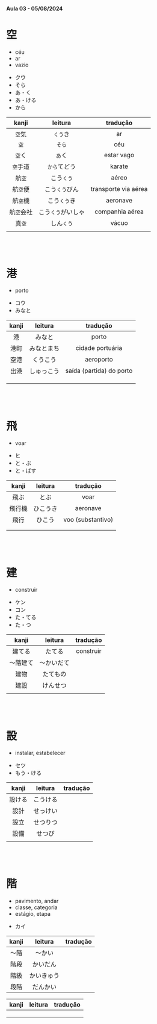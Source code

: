 #### Aula 03 - 05/08/2024


# 空

<ul><li>céu</li><li>ar</li><li>vazio</li></ul>

<ul><li>クウ</li><li>そら</li><li>あ・く</li><li>あ・ける</li><li>から</li></ul>

| kanji | leitura | tradução |
|:---:|:---:|:---:|
| ```空```気 | ```くう```き | ar |
| ```空``` | ```そら``` | céu |
| ```空```く | ```あ```く | estar vago |
| ```空```手道 | ```から```てどう | karate |
| 航```空``` | こう```くう``` | aéreo |
| 航```空```便 | こう```くう```びん | transporte via aérea |
| 航```空```機 | こう```くう```き | aeronave |
| 航```空```会社 | こう```くう```がいしゃ | companhia aérea |
| 真```空``` | しん```くう``` | vácuo |
|  |  |  |

<br><br>


# 港

- porto

<ul><li>コウ</li><li>みなと</li></ul>

| kanji | leitura | tradução |
|:---:|:---:|:---:|
| 港 | みなと | porto |
| 港町 | みなとまち | cidade portuária |
| 空港 | くうこう | aeroporto |
| 出港 | しゅっこう | saída (partida) do porto |
|  |  |  |
|  |  |  |
|  |  |  |

<br><br>


# 飛

- voar

<ul><li>ヒ</li><li>と・ぶ</li><li>と・ばす</li></ul>

| kanji | leitura | tradução |
|:---:|:---:|:---:|
| 飛ぶ | とぶ | voar |
| 飛行機 | ひこうき | aeronave |
| 飛行 | ひこう | voo (substantivo) |
|  |  |  |
|  |  |  |

<br><br>


# 建

- construir

<ul><li>ケン</li><li>コン</li><li>た・てる</li><li>た・つ</li></ul>

| kanji | leitura | tradução |
|:---:|:---:|:---:|
| 建てる | たてる | construir |
| 〜階建て | 〜かいだて |  |
| 建物 | たてもの |  |
| 建設 | けんせつ |  |
|  |  |  |

<br><br>


# 設

- instalar, estabelecer

<ul><li>セツ</li><li>もう・ける</li></ul>

| kanji | leitura | tradução |
|:---:|:---:|:---:|
| 設ける | こうける |  |
| 設計 | せっけい |  |
| 設立 | せつりつ |  |
| 設備 | せつび |  |
|  |  |  |

<br><br>


# 階

<ul><li>pavimento, andar</li><li>classe, categoria</li><li>estágio, etapa</li></ul>

- カイ

| kanji | leitura | tradução |
|:---:|:---:|:---:|
| 〜階 | 〜かい |  |
| 階段 | かいだん |  |
| 階級 | かいきゅう |  |
| 段階 | だんかい |  |

| kanji | leitura | tradução |
|:---:|:---:|:---:|
|  |  |  |
|  |  |  |
|  |  |  |